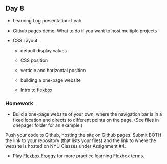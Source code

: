 ## Day 8

* Learning Log presentation: Leah

* Github pages demo: What to do if you want to host multiple projects

* CSS Layout: 

    * default display values
    
    * CSS position
    
    * verticle and horizontal position
    
    * building a one-page website
    
    * Intro to [flexbox](https://css-tricks.com/snippets/css/a-guide-to-flexbox/)
    
### Homework

* Build a one-page website of your own, where the navigation bar is in a fixed location and directs to different points on the page. (See files in onepager folder for an example.)

Push your code to Github, hosting the site on Github pages. Submit BOTH the link to your repository (that lists your files) and the link to where the website is hosted on NYU Classes under Assignment #4.

* Play [Flexbox Froggy](https://flexboxfroggy.com/) for more practice learning Flexbox terms.
    
    
